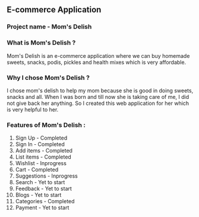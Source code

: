 ## E-commerce Application

### Project name - Mom's Delish

### What is Mom's Delish ?
   <p> Mom's Delish is an e-commerce application where we can buy homemade sweets, snacks, podis, pickles and health mixes which is very affordable. </p>
   
### Why I chose Mom's Delish ?
   <p>  I chose mom's delish to help my mom because she is good in doing sweets, snacks and all. When I was born and till now she is taking care of me, I did not give back her anything. So I created this web application for her which is very helpful to her.</p>
  
### Features of Mom's Delish :

  1. Sign Up      -        Completed
  2. Sign In      -        Completed
  3. Add items    -        Completed
  4. List items   -        Completed
  5. Wishlist     -        Inprogress
  6. Cart         -        Completed
  7. Suggestions  -        Inprogress
  8. Search       -        Yet to start
  9. Feedback     -        Yet to start
  10. Blogs       -        Yet to start
  11. Categories  -        Completed
  12. Payment     -        Yet to start
     
